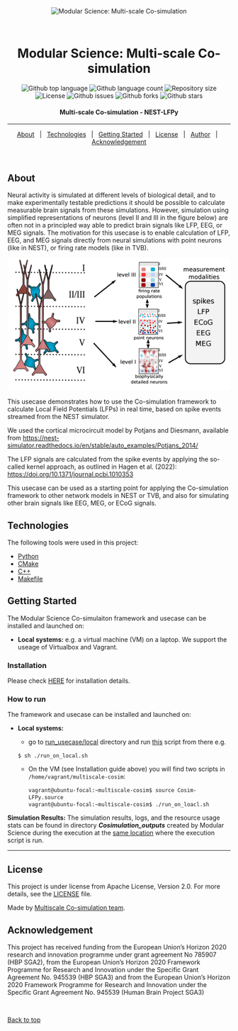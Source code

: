 <div align="center" id="top"> 
  <img src="../../../misc/logo.jpg" alt="Modular Science: Multi-scale Co-simulation" />

  &#xa0;
</div>

<h1 align="center">Modular Science: Multi-scale Co-simulation</h1>

<p align="center">
  <img alt="Github top language" src="https://img.shields.io/github/languages/top/multiscale-cosim/TVB-NEST-usecase1?color=56BEB8" />

  <img alt="Github language count" src="https://img.shields.io/github/languages/count/multiscale-cosim/TVB-NEST-usecase1?color=56BEB8" />

  <img alt="Repository size" src="https://img.shields.io/github/repo-size/multiscale-cosim/TVB-NEST-usecase1?color=56BEB8" />

  <img alt="License" src="https://img.shields.io/github/license/multiscale-cosim/TVB-NEST-usecase1?color=56BEB8" />

  <img alt="Github issues" src="https://img.shields.io/github/issues/multiscale-cosim/TVB-NEST-usecase1?color=56BEB8" />

  <img alt="Github forks" src="https://img.shields.io/github/forks/multiscale-cosim/TVB-NEST-usecase1?color=56BEB8" />

  <img alt="Github stars" src="https://img.shields.io/github/stars/multiscale-cosim/TVB-NEST-usecase1?color=56BEB8" />
</p>

<h4 align="center"> 
	Multi-scale Co-simulation - NEST-LFPy
</h4> 

<hr>

<p align="center">
  <a href="#dart-about">About</a> &#xa0; | &#xa0; 
  <a href="#rocket-technologies">Technologies</a> &#xa0; | &#xa0;
  <a href="#checkered_flag-starting">Getting Started</a> &#xa0; | &#xa0;
  <a href="#memo-license">License</a> &#xa0; | &#xa0;
  <a href="https://github.com/multiscale-cosim" target="_blank">Author</a> &#xa0; | &#xa0;
  <a href="https://github.com/multiscale-cosim" target="_blank">Acknowledgement</a>
</p>

<br>

## About ##
Neural activity is simulated at different levels of biological detail, 
and to make experimentally testable predictions
it should be possible to calculate measurable brain signals from these simulations. 
However, simulation using simplified representations 
of neurons (level II and III in the figure below) are often
not in a principled way able to predict brain signals like LFP, EEG, or MEG signals. 
The motivation for this usecase is to enable calculation
of LFP, EEG, and MEG signals directly from neural simulations with point neurons (like in NEST), 
or firing rate models (like in TVB).
<p align="center">
<img src="cosim-lfpy-motivation.png" alt="Motivation for Co-simulation with brain signal prediction" />
</p>
This usecase demonstrates how to use the Co-simulation framework to calculate Local Field Potentials (LFPs) in real time, based on spike events streamed from the NEST simulator. 

We used the cortical microcircuit model by Potjans and Diesmann, available from
https://nest-simulator.readthedocs.io/en/stable/auto_examples/Potjans_2014/

The LFP signals are calculated from the spike events by applying the so-called kernel approach, as outlined in Hagen et al. (2022):
https://doi.org/10.1371/journal.pcbi.1010353

This usecase can be used as a starting point for applying the Co-simulation framework to other network models in NEST or TVB, and also for simulating other brain signals like EEG, MEG, or ECoG signals.   

## Technologies ##

The following tools were used in this project:

- [Python](https://www.python.org/)
- [CMake](https://cmake.org/)
- [C++](https://isocpp.org/)
- [Makefile](https://www.gnu.org/software/make/manual/make.html)

## Getting Started ##

The Modular Science Co-simulaiton framework and usecase can be installed and launched on:
- **Local systems:** e.g. a virtual machine (VM) on a laptop. We support the useage of Virtualbox and Vagrant.
<!-- - **HPC systems:** currently supported on the [JUWELS](https://apps.fz-juelich.de/jsc/hps/juwels/index.html) and [JUSUF](https://apps.fz-juelich.de/jsc/hps/jusuf/index.html) clusters at the Jülich Supercomputing Centre.

The intended platform to deploy the MSC framework with this co-simulation usecase are HPC systems.
They allow independant scaling of the components and efficient simulations. Deploying it on a laptop aids testing and development. -->

### Installation ###

Please check [HERE](https://github.com/multiscale-cosim/Cosim-LFPy/tree/main/INSTALL.md) for installation details.


### How to run ###
 
 The framework and usecase can be installed and launched on:
- **Local systems:**
  - go to [run_usecase/local](https://github.com/multiscale-cosim/Cosim-LFPy/tree/main/run_usecase/local) directory and run [this](https://github.com/multiscale-cosim/Cosim-LFPy/blob/main/run_usecase/local/run_on_local.sh) script from there e.g.

  ```
  $ sh ./run_on_local.sh
  ```
  - On the VM (see Installation guide above) you will find two scripts in `/home/vagrant/multiscale-cosim`:
    ```
    vagrant@ubuntu-focal:~multiscale-cosim$ source Cosim-LFPy.source
    vagrant@ubuntu-focal:~multiscale-cosim$ ./run_on_loacl.sh
    ```

<!-- - **HPC systems:** To execute the usecase on HPC systems, go to [run_usecase/hpc](https://github.com/multiscale-cosim/TVB-NEST-usecase1/tree/hpc/run_usecase/hpc) directory. The usecase can be deployed and executed within an interactive session or could also be submitted as a SLURM job. 

  - Interactive session: first allocate the required resources by specifying the cluster partition and account e.g:
    ```
    $ salloc --partition=<partition> --nodes=2 --account=<account>
    ```
    Then, run [this](https://github.com/multiscale-cosim/TVB-NEST-usecase1/blob/hpc/run_usecase/hpc/cosim_launch_hpc_sbatch.sh) script from there e.g.:

    ```
    $ sh ./cosim_launch_hpc_sbatch.sh
    ```

  - SLURM job: To submit the usecase as a slurm job, run [this](https://github.com/multiscale-cosim/TVB-NEST-usecase1/blob/hpc/run_usecase/hpc/run_usecase_sbatch.sh) script e.g.:

    ```
    $ sh ./run_usecase_sbatch.sh
    ```

    **NOTE** It will create a directory named as _slurm_logs_ at the [same location](https://github.com/multiscale-cosim/TVB-NEST-usecase1/tree/hpc/run_usecase/hpc) where the execution script is run, to capture the outputs and errors from the SLURM. -->

  **Simulation Results:** The simulation results, logs, and the resource usage stats can be found in directory ***Cosimulation_outputs*** created by Modular Science during the execution at the [same location](https://github.com/multiscale-cosim/Cosim-LFPy/tree/main/run_usecase/local) where the execution script is run.
-- --

## License ##

This project is under license from Apache License, Version 2.0. For more details, see the [LICENSE](LICENSE) file.


Made by <a href="https://github.com/multiscale-cosim" target="_blank">Multiscale Co-simulation team</a>.

## Acknowledgement ##

This project has received funding from the European Union’s Horizon 2020 research and innovation
programme under grant agreement No 785907 (HBP SGA2), from the European Union’s Horizon
2020 Framework Programme for Research and Innovation under the Specific Grant Agreement No.
945539 (HBP SGA3) and from the European Union’s Horizon 2020 Framework Programme for
Research and Innovation under the Specific Grant Agreement No. 945539 (Human Brain Project
SGA3)


&#xa0;

<a href="#top">Back to top</a>
